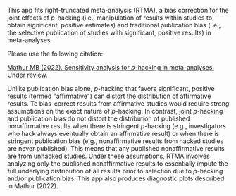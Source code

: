 This app fits right-truncated meta-analysis (RTMA), a bias correction for the joint effects of _p_-hacking (i.e., manipulation of results within studies to obtain significant, positive estimates) and traditional publication bias (i.e., the selective publication of studies with significant, positive results) in meta-analyses.

Please use the following citation:

[Mathur MB (2022). Sensitivity analysis for _p_-hacking in meta-analyses. Under review.](https://doi.org/10.31219/osf.io/ezjsx)

Unlike publication bias alone, _p_-hacking that favors significant, positive results (termed "affirmative") can distort the distribution of affirmative results. To bias-correct results from affirmative studies would require strong assumptions on the exact nature of _p_-hacking. In contrast, joint _p_-hacking and publication bias do not distort the distribution of published nonaffirmative results when there is stringent _p_-hacking (e.g., investigators who hack always eventually obtain an affirmative result) or when there is stringent publication bias (e.g., nonaffirmative results from hacked studies are never published). This means that any published nonaffirmative results are from unhacked studies. Under these assumptions, RTMA involves analyzing only the published nonaffirmative results to essentially impute the full underlying distribution of all results prior to selection due to _p_-hacking and/or publication bias. This app also produces diagnostic plots described in Mathur (2022).
